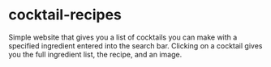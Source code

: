 # cocktail-recipes
Simple website that gives you a list of cocktails you can make with a specified ingredient entered into the search bar. Clicking on a cocktail gives you the full ingredient list, the recipe, and an image.
